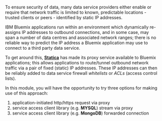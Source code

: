 To ensure security of data, many data service providers either enable or require that network traffic is limited to known, predictable locations - trusted clients or peers - identified by static IP addresses.

IBM Bluemix applications run within an environment which dynamically re-assigns IP addresses to outbound connections, and in some case, may span a number of data centres and associated network ranges; there is no reliable way to predict the IP address a Bluemix application may use to connect to a third party data service.

To get around this, [**Statica**](http://support.statica.io/support/solutions/articles/5000614144-ibm-bluemix) has made its proxy service available to Bluemix applications; this allows applications to route/tunnel outbound network traffic via a pair of fixed (static) IP addresses. These IP addresses can then be reliably added to data service firewall *whitelists* or *ACLs* (access control lists).

In this module, you will have the opportunity to try three options for making use of this approach:

1. application-initiated http/https request via proxy
1. service access client library (e.g. **MYSQL**) stream via proxy
1. service access client library (e.g. **MongoDB**) forwarded connection
